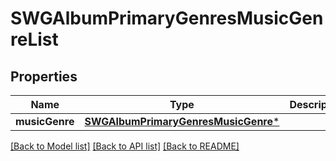 # SWGAlbumPrimaryGenresMusicGenreList

## Properties
Name | Type | Description | Notes
------------ | ------------- | ------------- | -------------
**musicGenre** | [**SWGAlbumPrimaryGenresMusicGenre***](SWGAlbumPrimaryGenresMusicGenre.md) |  | [optional] 

[[Back to Model list]](../README.md#documentation-for-models) [[Back to API list]](../README.md#documentation-for-api-endpoints) [[Back to README]](../README.md)


